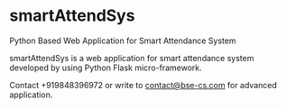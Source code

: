 # smartAttendSys
Python Based Web Application for Smart Attendance System

smartAttendSys is a web application for smart attendance system developed by using Python Flask micro-framework. 

Contact +919848396972 or write to contact@bse-cs.com for advanced application. 
